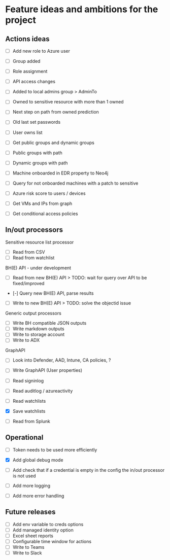 # Feature ideas and ambitions for the project

## Actions ideas

- [ ] Add new role to Azure user
- [ ] Group added
- [ ] Role assignment
- [ ] API access changes
- [ ] Added to local admins group > AdminTo
- [ ] Owned to sensitive resource with more than 1 owned
- [ ] Next step on path from owned prediction
- [ ] Old last set passwords
- [ ] User owns list
- [ ] Get public groups and dynamic groups
- [ ] Public groups with path
- [ ] Dynamic groups with path
- [ ] Machine onboarded in EDR property to Neo4j
- [ ] Query for not onboarded machines with a patch to sensitive

- [ ] Azure risk score to users / devices
- [ ] Get VMs and IPs from graph
- [ ] Get conditional access policies

## In/out processors

Sensitive resource list processor
- [ ] Read from CSV
- [ ] Read from watchlist

BH(E) API - under development
- [ ] Read from new BH(E) API > TODO: wait for query over API to be fixed/improved
- [-] Query new BH(E) API, parse results
- [ ] Write to new BH(E) API  > TODO: solve the objectid issue

Generic output processors
- [ ] Write BH compatible JSON outputs
- [ ] Write markdown outputs
- [ ] Write to storage account
- [ ] Write to ADX

GraphAPI
- [ ] Look into Defender, AAD, Intune, CA policies, ?
- [ ] Write GraphAPI (User properties)
- [ ] Read signinlog
- [ ] Read auditlog / azureactivity

- [ ] Read watchlists
- [x] Save watchlists

- [ ] Read from Splunk

## Operational

- [ ] Token needs to be used more efficiently
- [x] Add global debug mode
- [ ] Add check that if a credential is empty in the config the in/out processor is not used

- [ ] Add more logging
- [ ] Add more error handling

## Future releases

- [ ] Add env variable to creds options
- [ ] Add managed identity option
- [ ] Excel sheet reports
- [ ] Configurable time window for actions
- [ ] Write to Teams
- [ ] Write to Slack